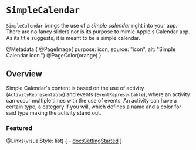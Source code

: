 # ``SimpleCalendar``

``SimpleCalendar`` brings the use of a _simple calendar_ right into your app. There are no fancy sliders nor is its purpose to mimic Apple's Calendar app. 
As its title suggests, it is meant to be a simple calendar.

@Metadata {
    @PageImage(
        purpose: icon, 
        source: "icon", 
        alt: "Simple Calendar icon.")
    @PageColor(orange)
}

## Overview

Simple Calendar's content is based on the use of activity (``ActivityRepresentable``) and events (``EventRepresentable``), where an activity can occur multiple times with the 
use of events. An activity can have a certain type, a category if you will, which defines a name and a color for said type making the activity stand out.

### Featured

@Links(visualStyle: list) {
    - <doc:GettingStarted>
}

